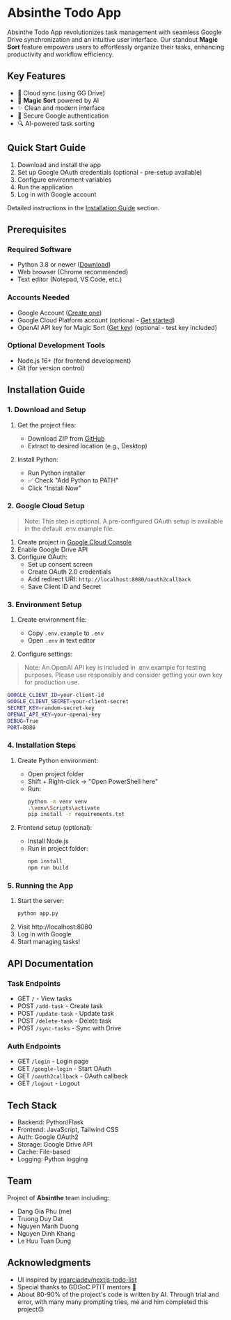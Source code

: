 # Absinthe Todo App

Absinthe Todo App revolutionizes task management with seamless Google Drive synchronization and an intuitive user interface. Our standout **Magic Sort** feature empowers users to effortlessly organize their tasks, enhancing productivity and workflow efficiency.

## Key Features

- 🔄 Cloud sync (using GG Drive)
- 🎩 **Magic Sort** powered by AI
- ✨ Clean and modern interface
- 🔐 Secure Google authentication
- 🔍 AI-powered task sorting

## Quick Start Guide

1. Download and install the app
2. Set up Google OAuth credentials (optional - pre-setup available)
3. Configure environment variables
4. Run the application
5. Log in with Google account

Detailed instructions in the [Installation Guide](#installation-guide) section.

## Prerequisites

### Required Software

- Python 3.8 or newer ([Download](https://www.python.org/downloads/))
- Web browser (Chrome recommended)
- Text editor (Notepad, VS Code, etc.)

### Accounts Needed

- Google Account ([Create one](https://accounts.google.com/signup))
- Google Cloud Platform account (optional - [Get started](https://console.cloud.google.com/))
- OpenAI API key for Magic Sort ([Get key](https://platform.openai.com/api-keys)) (optional - test key included)

### Optional Development Tools

- Node.js 16+ (for frontend development)
- Git (for version control)

## Installation Guide

### 1. Download and Setup

1. Get the project files:

   - Download ZIP from [GitHub](https://github.com/dngphuu/absinthe-todo)
   - Extract to desired location (e.g., Desktop)

2. Install Python:
   - Run Python installer
   - ✅ Check "Add Python to PATH"
   - Click "Install Now"

### 2. Google Cloud Setup

> Note: This step is optional. A pre-configured OAuth setup is available in the default .env.example file.

1. Create project in [Google Cloud Console](https://console.cloud.google.com)
2. Enable Google Drive API
3. Configure OAuth:
   - Set up consent screen
   - Create OAuth 2.0 credentials
   - Add redirect URI: `http://localhost:8080/oauth2callback`
   - Save Client ID and Secret

### 3. Environment Setup

1. Create environment file:

   - Copy `.env.example` to `.env`
   - Open `.env` in text editor

2. Configure settings:

> Note: An OpenAI API key is included in .env.example for testing purposes. Please use responsibly and consider getting your own key for production use.

```bash
GOOGLE_CLIENT_ID=your-client-id
GOOGLE_CLIENT_SECRET=your-client-secret
SECRET_KEY=random-secret-key
OPENAI_API_KEY=your-openai-key
DEBUG=True
PORT=8080
```

### 4. Installation Steps

1. Create Python environment:

   - Open project folder
   - Shift + Right-click → "Open PowerShell here"
   - Run:
     ```bash
     python -m venv venv
     .\venv\Scripts\activate
     pip install -r requirements.txt
     ```

2. Frontend setup (optional):
   - Install Node.js
   - Run in project folder:
     ```bash
     npm install
     npm run build
     ```

### 5. Running the App

1. Start the server:
   ```bash
   python app.py
   ```
2. Visit http://localhost:8080
3. Log in with Google
4. Start managing tasks!

## API Documentation

### Task Endpoints

- GET `/` - View tasks
- POST `/add-task` - Create task
- POST `/update-task` - Update task
- POST `/delete-task` - Delete task
- POST `/sync-tasks` - Sync with Drive

### Auth Endpoints

- GET `/login` - Login page
- GET `/google-login` - Start OAuth
- GET `/oauth2callback` - OAuth callback
- GET `/logout` - Logout

## Tech Stack

- Backend: Python/Flask
- Frontend: JavaScript, Tailwind CSS
- Auth: Google OAuth2
- Storage: Google Drive API
- Cache: File-based
- Logging: Python logging

## Team

Project of **Absinthe** team including:

- Dang Gia Phu (me)
- Truong Duy Dat
- Nguyen Manh Duong
- Nguyen Dinh Khang
- Le Huu Tuan Dung

## Acknowledgments

- UI inspired by [jrgarciadev/nextjs-todo-list](https://github.com/jrgarciadev/nextjs-todo-list)
- Special thanks to GDGoC PTIT mentors 💖
- About 80-90% of the project's code is written by AI. Through trial and error, with many many prompting tries, me and him completed this project😓
